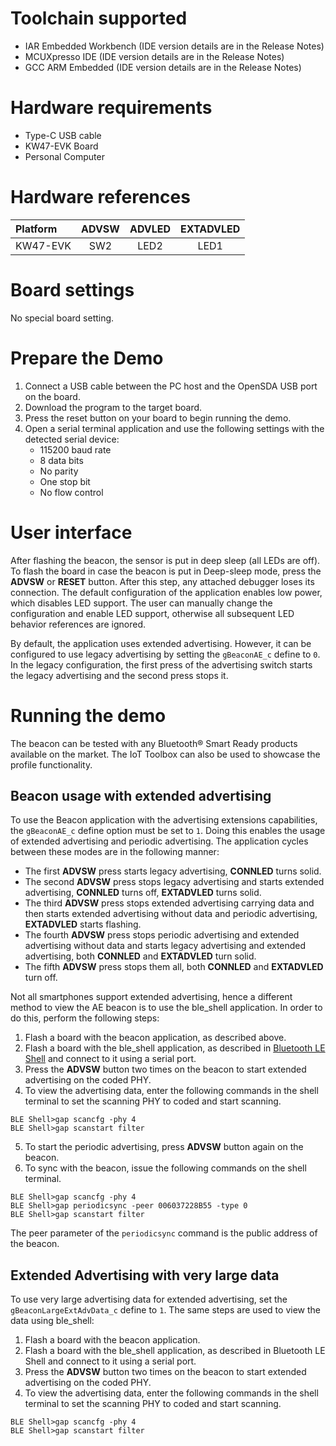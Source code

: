 Toolchain supported
===================
- IAR Embedded Workbench (IDE version details are in the Release Notes)
- MCUXpresso IDE (IDE version details are in the Release Notes)
- GCC ARM Embedded (IDE version details are in the Release Notes)

Hardware requirements
=====================
- Type-C USB cable
- KW47-EVK Board
- Personal Computer

Hardware references
=====================
|  Platform | ADVSW | ADVLED | EXTADVLED |
|:----------|:-----:|:------:|:---------:|
| KW47-EVK  | SW2   | LED2   | LED1      |

Board settings
==============
No special board setting.

Prepare the Demo
================
1.  Connect a USB cable between the PC host and the OpenSDA USB port on the board.
2.  Download the program to the target board.
3.  Press the reset button on your board to begin running the demo.
4.  Open a serial terminal application and use the following settings with the detected serial device:
    - 115200 baud rate
    - 8 data bits
    - No parity
    - One stop bit
    - No flow control

User interface
================
After flashing the beacon, the sensor is put in deep sleep (all LEDs are off). To flash the board in case the beacon is put in Deep-sleep mode, press the **ADVSW** or **RESET** button. After this step, any attached debugger loses its connection. The default configuration of the application enables low power, which disables LED support. The user can manually change the configuration and enable LED support, otherwise all subsequent LED behavior references are ignored.

By default, the application uses extended advertising. However, it can be configured to use legacy advertising by setting the `gBeaconAE_c` define to `0`. In the legacy configuration, the first press of the advertising switch starts the legacy advertising and the second press stops it.

Running the demo
================
The beacon can be tested with any Bluetooth® Smart Ready products available on the market. The IoT Toolbox can also be used to showcase the profile functionality.

## Beacon usage with extended advertising

To use the Beacon application with the advertising extensions capabilities, the `gBeaconAE_c` define option must be set to `1`. Doing this enables the usage of extended advertising and periodic advertising. The application cycles between these modes are in the following manner:

- The first **ADVSW** press starts legacy advertising, **CONNLED** turns solid.
- The second **ADVSW** press stops legacy advertising and starts extended advertising, **CONNLED** turns off, **EXTADVLED** turns solid.
- The third **ADVSW** press stops extended advertising carrying data and then starts extended advertising without data and periodic advertising, **EXTADVLED** starts flashing.
- The fourth **ADVSW** press stops periodic advertising and extended advertising without data and starts legacy advertising and extended advertising, both **CONNLED** and **EXTADVLED** turn solid.
- The fifth **ADVSW** press stops them all, both **CONNLED** and **EXTADVLED** turn off.

Not all smartphones support extended advertising, hence a different method to view the AE beacon is to use the ble_shell application. In order to do this, perform the following steps:

1. Flash a board with the beacon application, as described above.
2. Flash a board with the ble_shell application, as described in <u>Bluetooth LE Shell</u> and connect to it using a serial port.
3. Press the **ADVSW** button two times on the beacon to start extended advertising on the coded PHY.
4. To view the advertising data, enter the following commands in the shell terminal to set the scanning PHY to coded and start scanning.
```
BLE Shell>gap scancfg -phy 4
BLE Shell>gap scanstart filter
```
5. To start the periodic advertising, press **ADVSW** button again on the beacon.
6. To sync with the beacon, issue the following commands on the shell terminal.
```
BLE Shell>gap scancfg -phy 4
BLE Shell>gap periodicsync -peer 006037228B55 -type 0
BLE Shell>gap scanstart filter
```

The peer parameter of the `periodicsync` command is the public address of the beacon.

## Extended Advertising with very large data

To use very large advertising data for extended advertising, set the `gBeaconLargeExtAdvData_c` define to `1`. The same steps are used to view the data using ble_shell:

1. Flash a board with the beacon application.
2. Flash a board with the ble_shell application, as described in Bluetooth LE Shell and connect to it using a serial port.
3. Press the **ADVSW** button two times on the beacon to start extended advertising on the coded PHY.
4. To view the advertising data, enter the following commands in the shell terminal to set the scanning PHY to coded and start scanning.
```
BLE Shell>gap scancfg -phy 4
BLE Shell>gap scanstart filter
```

